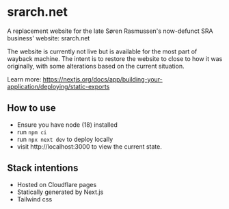 # srarch.net

A replacement website for the late Søren Rasmussen's now-defunct SRA business' website: srarch.net

The website is currently not live but is available for the most part of wayback machine. The intent is to restore the website to close to how it was originally, with some alterations based on the current situation.

Learn more: https://nextjs.org/docs/app/building-your-application/deploying/static-exports

## How to use

- Ensure you have node (18) installed
- run `npm ci`
- run `npx next dev` to deploy locally
- visit http://localhost:3000 to view the current state.

## Stack intentions

- Hosted on Cloudflare pages
- Statically generated by Next.js
- Tailwind css
